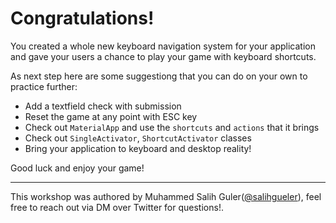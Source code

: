 # Congratulations!

You created a whole new keyboard navigation system for your application and gave your users a chance to play your game with keyboard shortcuts.

As next step here are some suggestiong that you can do on your own to practice further:

- Add a textfield check with submission
- Reset the game at any point with ESC key
- Check out `MaterialApp` and use the `shortcuts` and `actions` that it brings
- Check out `SingleActivator`, `ShortcutActivator` classes
- Bring your application to keyboard and desktop reality!

Good luck and enjoy your game!

---

This workshop was authored by Muhammed Salih Guler([@salihgueler](https://twitter.com/salihgueler)), feel free to reach out via DM over Twitter for questions!.

<img alt="Google Analytics" src="https://www.google-analytics.com/collect?v=1&cid=1&t=pageview&ec=workshop&ea=open&dp=blob/main/step_08/instructions.md&dt=/step_08&tid=UA-228112532-1" style="width: 1px; height: 1px"/>